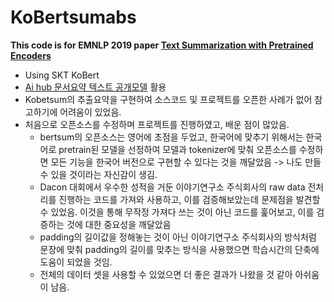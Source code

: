 # KoBertsumabs
**This code is for EMNLP 2019 paper [Text Summarization with Pretrained Encoders](https://arxiv.org/abs/1908.08345)**
- Using SKT KoBert
- [Ai hub 문서요약 텍스트 공개모델](https://aihub.or.kr/aihubdata/data/view.do?currMenu=115&topMenu=100&aihubDataSe=realm&dataSetSn=97) 활용
- Kobetsum의 추출요약을 구현하여 소스코드 및 프로젝트를 오픈한 사례가 없어 참고하기에 어려움이 있었음.
- 처음으로 오픈소스를 수정하며 프로젝트를 진행하였고, 배운 점이 많았음.
  - bertsum의 오픈소스는 영어에 초점을 두었고, 한국어에 맞추기 위해서는 한국어로 pretrain된 모델을 선정하여 모델과 tokenizer에 맞춰 오픈소스를 수정하면 모든 기능을 한국어 버전으로 구현할 수 있다는 것을 깨달았음 -> 나도 만들 수 있을 것이라는 자신감이 생김.
  - Dacon 대회에서 우수한 성적을 거둔 이야기연구소 주식회사의 raw data 전처리를 진행하는 코드를 가져와 사용하고, 이를 검증해보았는데 문제점을 발견할 수 있었음. 이것을 통해 무작정 가져다 쓰는 것이 아닌 코드를 훑어보고, 이를 검증하는 것에 대한 중요성을 깨달았음
  - padding의 길이값을 정해놓는 것이 아닌 이야기연구소 주식회사의 방식처럼 문장에 맞춰 padding의 길이를 맞추는 방식을 사용했으면 학습시간의 단축에 도움이 되었을 것임.
  - 전체의 데이터 셋을 사용할 수 있었으면 더 좋은 결과가 나왔을 것 같아 아쉬움이 남음.

